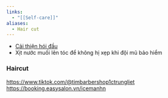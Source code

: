 ```yaml
---
links:
  - "[[Self-care]]"
aliases:
  - Hair cut
---
```

- [Cải thiện hói đầu](https://www.tiktok.com/@timbarbershop1ctrungliet/video/7298263992609377544)
- Xịt nước muối lên tóc để không hị xẹp khi đội mũ bảo hiểm

### Haircut

https://www.tiktok.com/@timbarbershop1ctrungliet
https://booking.easysalon.vn/icemanhn
